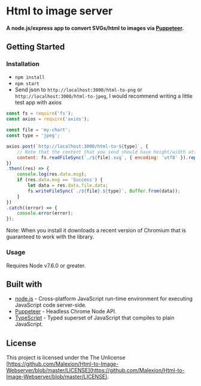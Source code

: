 # Html to image server

#### A node.js/express app to convert SVGs/html to images via [Puppeteer](https://github.com/GoogleChrome/puppeteer).

## Getting Started

### Installation

* `npm install`
* `npm start`
* Send json to `http://localhost:3000/html-to-png` or `http://localhost:3000/html-to-jpeg`, I would recommend writing a little test app with axios
```javascript
const fs = require('fs');
const axios = require('axios');

const file = 'my-chart';
const type = 'jpeg';

axios.post(`http://localhost:3000/html-to-${type}`, {
    // Note that the content that you send should have height/width attributes set on the first element since those are used for screenshot dimensions
    content: fs.readFileSync(`./${file}.svg`, { encoding: 'utf8' }).replace(/(\r\n|\n|\r)/gm, " ")
})
.then((res) => {
    console.log(res.data.msg);
    if (res.data.msg == 'Success') {
        let data = res.data.file.data;
        fs.writeFileSync(`./${file}.${type}`, Buffer.from(data));
    }
})
.catch((error) => {
    console.error(error);
});
```

Note: When you install it downloads a recent version of Chromium that is guaranteed to work with the library.

### Usage

Requires Node v7.6.0 or greater.

## Built with

* [node.js](https://nodejs.org/en/) - Cross-platform JavaScript run-time environment for executing JavaScript code server-side. 
* [Puppeteer](https://github.com/GoogleChrome/puppeteer/) - Headless Chrome Node API.
* [TypeScript](https://www.typescriptlang.org/) - Typed superset of JavaScript that compiles to plain JavaScript.

## License

This project is licensed under the The Unlicense [https://github.com/Malexion/Html-to-Image-Webserver/blob/master/LICENSE](https://github.com/Malexion/Html-to-Image-Webserver/blob/master/LICENSE).
